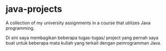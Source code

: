 # java-projects
A collection of my university assignments in a course that utilizes Java programming.

Di sini saya membagikan beberapa tugas-tugas/ project yang pernah saya buat untuk beberapa mata kuliah yang terkait dengan pemrogramman Java.
